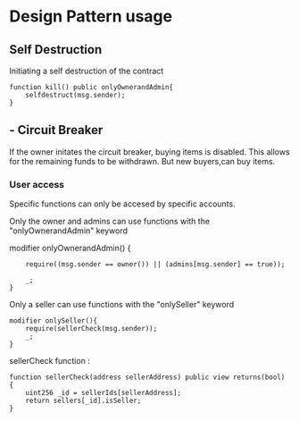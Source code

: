# Design Pattern usage



## Self Destruction 
Initiating a self destruction of the contract 

    function kill() public onlyOwnerandAdmin{
        selfdestruct(msg.sender);
    }
## - Circuit Breaker

If the owner initates the circuit breaker, buying items is disabled. This allows for the remaining funds to be withdrawn. But new buyers,can buy items.


### User access

Specific functions can only be accesed by specific accounts. 

Only the owner and admins can use functions with the "onlyOwnerandAdmin" keyword

modifier onlyOwnerandAdmin() {
        
        require((msg.sender == owner()) || (admins[msg.sender] == true));
    
        _;
    }

Only a seller can use functions with the "onlySeller" keyword

    modifier onlySeller(){
        require(sellerCheck(msg.sender)); 
        _;
    }

     
sellerCheck function :
   
    function sellerCheck(address sellerAddress) public view returns(bool) {
        uint256 _id = sellerIds[sellerAddress];
        return sellers[_id].isSeller;
    }

##



